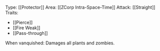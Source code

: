Type: [[Protector]]
Area: [[ZCorp Intra-Space-Time]]
Attack: [[Straight]]
Traits:
- [[Pierce]]
- [[Fire Weak]]
- [[Pass-through]]

When vanquished: Damages all plants and zombies.